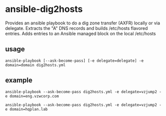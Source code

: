 # ansible-dig2hosts

Provides an ansible playbook to do a dig zone transfer (AXFR) locally or via delegate.
Extracts the "A" DNS records and builds /etc/hosts flavored entries.
Adds entries to an Ansible managed block on the local /etc/hosts

## usage

```
ansible-playbook [--ask-become-pass] [-e delegate=delegate] -e domain=domain dig2hosts.yml
```

## example
```
ansible-playbook --ask-become-pass dig2hosts.yml -e delegate=vzjump2 -e domain=eng.vzwcorp.com
```
```
ansible-playbook --ask-become-pass dig2hosts.yml -e delegate=vzjump2 -e domain=hqplan.lab
```
